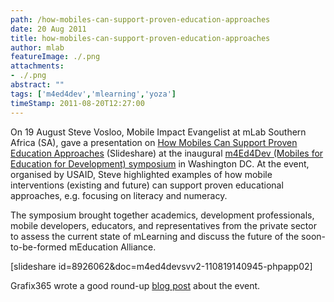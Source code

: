 ```yaml
---
path: /how-mobiles-can-support-proven-education-approaches
date: 20 Aug 2011
title: how-mobiles-can-support-proven-education-approaches
author: mlab
featureImage: ./.png
attachments: 
- ./.png
abstract: ""
tags: ['m4ed4dev','mlearning','yoza']
timeStamp: 2011-08-20T12:27:00
---
```


On 19 August Steve Vosloo, Mobile Impact Evangelist at mLab Southern Africa (SA), gave a presentation on [How Mobiles Can Support Proven Education Approaches](http:&#x2F;&#x2F;www.slideshare.net&#x2F;mlabsa&#x2F;examples-of-mobile-interventions) (Slideshare) at the inaugural [m4Ed4Dev (Mobiles for Education for Development) symposium](http:&#x2F;&#x2F;www.regonline.com&#x2F;builder&#x2F;site&#x2F;default.aspx?EventID&#x3D;968312) in Washington DC. At the event, organised by USAID, Steve highlighted examples of how mobile interventions (existing and future) can support proven educational approaches, e.g. focusing on literacy and numeracy.

The symposium brought together academics, development professionals, mobile developers, educators, and representatives from the private sector to assess the current state of mLearning and discuss the future of the soon-to-be-formed mEducation Alliance.

\[slideshare id&#x3D;8926062&amp;doc&#x3D;m4ed4devsvv2-110819140945-phpapp02\]

Grafix365 wrote a good round-up [blog post](http:&#x2F;&#x2F;www.grafix365.com&#x2F;2011&#x2F;08&#x2F;25&#x2F;learning-about-mlearning-thoughts-from-the-international-mobiles-for-education-symposium&#x2F;) about the event.


